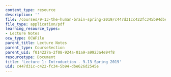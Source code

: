 ```yaml
---
content_type: resource
description: ''
file: /courses/9-13-the-human-brain-spring-2019/c447d31cc422fc345b94dbe626d2545e_MIT9_13S19_L01.pdf
file_type: application/pdf
learning_resource_types:
- Lecture Notes
ocw_type: OCWFile
parent_title: Lecture Notes
parent_type: CourseSection
parent_uid: f014227a-2f08-924a-01a9-a9923a4e94f8
resourcetype: Document
title: 'Lecture 1: Introduction - 9.13 Spring 2019'
uid: c447d31c-c422-fc34-5b94-dbe626d2545e
---
```

